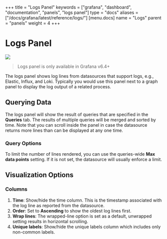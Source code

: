 +++
title = "Logs Panel"
keywords = ["grafana", "dashboard", "documentation", "panels", "logs panel"]
type = "docs"
aliases = ["/docs/grafana/latest/reference/logs/"]
[menu.docs]
name = "Logs"
parent = "panels"
weight = 4
+++

# Logs Panel

<img class="screenshot" src="/img/docs/v64/logs-panel.png">

> Logs panel is only available in Grafana v6.4+

The logs panel shows log lines from datasources that support logs, e.g., Elastic, Influx, and Loki.
Typically you would use this panel next to a graph panel to display the log output of a related process.

## Querying Data

The logs panel will show the result of queries that are specified in the **Queries** tab.
The results of multiple queries will be merged and sorted by time.
Note that you can scroll inside the panel in case the datasource returns more lines than can be displayed at any one time.

### Query Options

To limit the number of lines rendered, you can use the queries-wide **Max data points** setting. If it is not set, the datasource will usually enforce a limit.

## Visualization Options

### Columns

1. **Time**: Show/hide the time column. This is the timestamp associated with the log line as reported from the datasource.
2. **Order**: Set to **Ascending** to show the oldest log lines first.
3. **Wrap lines**: The wrapped-line option is set as a default, unwrapped setting results in horizontal scrolling.
4. **Unique labels**: Show/hide the unique labels column which includes only non-common labels.

<div class="clearfix"></div>
